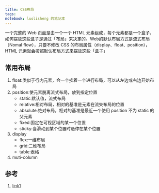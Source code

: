 ```yaml
---
title: CSS布局
tags: 
notebook: luolisheng 的笔记本
---
```


一个完整的 Web 页面是由一个一个 HTML 元素组成，每个元素都是一个盒子，如何摆放这些盒子是通过「布局」来决定的。Web的默认布局方式是流式布局（Nomal flow），只要不修改 CSS 的布局属性（display、float、position），HTML 元素就会按照默认布局方式来摆放这些「盒子」

## 常用布局

1. float:类似于行内元素，会一个挨着一个进行布局，可以从左边或右边开始布局
2. position:使元素脱离流式布局，放到指定位置
    - static:默认值，流式布局
    - relative:相对布局，相对的基准是元素在流失布局的位置
    - absolute:绝对布局，相对的基准是最近一个使用 position 不为 static 的父元素
    - fixed:固定在可视区域的某一个位置
    - sticky:当滑动到某个位置时悬停在某个位置
3. display
    - flex:一维布局
    - grid:二维布局
    - table:表格
4. muti-column


## 参考

1. [link1](https://mp.weixin.qq.com/s/oDNuyEdgUPweSZiOWnriQA)

